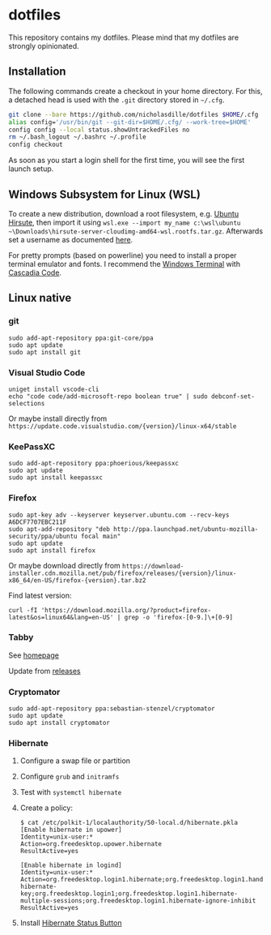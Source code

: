 # dotfiles

This repository contains my dotfiles. Please mind that my dotfiles are strongly opinionated.

## Installation

The following commands create a checkout in your home directory. For this, a detached head is used with the `.git` directory stored in `~/.cfg`.

```bash
git clone --bare https://github.com/nicholasdille/dotfiles $HOME/.cfg
alias config='/usr/bin/git --git-dir=$HOME/.cfg/ --work-tree=$HOME'
config config --local status.showUntrackedFiles no
rm ~/.bash_logout ~/.bashrc ~/.profile
config checkout
```

As soon as you start a login shell for the first time, you will see the first launch setup.

## Windows Subsystem for Linux (WSL)

To create a new distribution, download a root filesystem, e.g. [Ubuntu Hirsute](https://cloud-images.ubuntu.com/hirsute/current/), then import it using `wsl.exe --import my_name c:\wsl\ubuntu ~\Downloads\hirsute-server-cloudimg-amd64-wsl.rootfs.tar.gz`. Afterwards set a username as documented [here](https://docs.microsoft.com/en-us/windows/wsl/wsl-config#user).

For pretty prompts (based on powerline) you need to install a proper terminal emulator and fonts. I recommend the [Windows Terminal](https://github.com/microsoft/terminal/releases) with [Cascadia Code](https://github.com/microsoft/cascadia-code).

## Linux native

### git

```shell
sudo add-apt-repository ppa:git-core/ppa
sudo apt update
sudo apt install git
```

### Visual Studio Code

```shell
uniget install vscode-cli
echo "code code/add-microsoft-repo boolean true" | sudo debconf-set-selections
```

Or maybe install directly from `https://update.code.visualstudio.com/{version}/linux-x64/stable`

### KeePassXC

```shell
sudo add-apt-repository ppa:phoerious/keepassxc
sudo apt update
sudo apt install keepassxc
```

### Firefox

```shell
sudo apt-key adv --keyserver keyserver.ubuntu.com --recv-keys A6DCF7707EBC211F
sudo apt-add-repository "deb http://ppa.launchpad.net/ubuntu-mozilla-security/ppa/ubuntu focal main"
sudo apt update
sudo apt install firefox
``` 

Or maybe download directly from `https://download-installer.cdn.mozilla.net/pub/firefox/releases/{version}/linux-x86_64/en-US/firefox-{version}.tar.bz2`

Find latest version:

```shell
curl -fI 'https://download.mozilla.org/?product=firefox-latest&os=linux64&lang=en-US' | grep -o 'firefox-[0-9.]\+[0-9]
```

### Tabby

See [homepage](https://tabby.sh/)

Update from [releases](https://github.com/Eugeny/tabby/releases)

### Cryptomator

```shell
sudo add-apt-repository ppa:sebastian-stenzel/cryptomator
sudo apt update
sudo apt install cryptomator
```

### Hibernate

1. Configure a swap file or partition
1. Configure `grub` and `initramfs`
1. Test with `systemctl hibernate`
1. Create a policy:

    ```shell
    $ cat /etc/polkit-1/localauthority/50-local.d/hibernate.pkla
    [Enable hibernate in upower]
    Identity=unix-user:*
    Action=org.freedesktop.upower.hibernate
    ResultActive=yes
    
    [Enable hibernate in logind]
    Identity=unix-user:*
    Action=org.freedesktop.login1.hibernate;org.freedesktop.login1.handle-hibernate-key;org.freedesktop.login1;org.freedesktop.login1.hibernate-multiple-sessions;org.freedesktop.login1.hibernate-ignore-inhibit
    ResultActive=yes
    ```
    
1. Install [Hibernate Status Button](https://extensions.gnome.org/extension/755/hibernate-status-button/)
